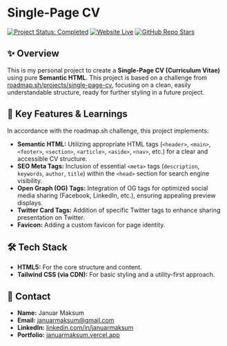 # Single-Page CV

[![Project Status: Completed](https://img.shields.io/badge/Project%20Status-Completed-success.svg)](https://img.shields.io/badge/Project%20Status-Completed-success.svg)
[![Website Live](https://img.shields.io/badge/Live%20Demo-januarmaksum.vercel.app-blue.svg)](https://januarmaksum.vercel.app/) [![GitHub Repo Stars](https://img.shields.io/github/stars/januarmaksum/single-page-cv?style=social)](https://github.com/januarmaksum/single-page-cv/stargazers)

## ✨ Overview

This is my personal project to create a **Single-Page CV (Curriculum Vitae)** using pure **Semantic HTML**. This project is based on a challenge from [roadmap.sh/projects/single-page-cv](https://roadmap.sh/projects/single-page-cv), focusing on a clean, easily understandable structure, ready for further styling in a future project.

## 🎯 Key Features & Learnings

In accordance with the roadmap.sh challenge, this project implements:

* **Semantic HTML:** Utilizing appropriate HTML tags (`<header>`, `<main>`, `<footer>`, `<section>`, `<article>`, `<aside>`, `<nav>`, etc.) for a clear and accessible CV structure.
* **SEO Meta Tags:** Inclusion of essential `<meta>` tags (`description`, `keywords`, `author`, `title`) within the `<head>` section for search engine visibility.
* **Open Graph (OG) Tags:** Integration of OG tags for optimized social media sharing (Facebook, LinkedIn, etc.), ensuring appealing preview displays.
* **Twitter Card Tags:** Addition of specific Twitter tags to enhance sharing presentation on Twitter.
* **Favicon:** Adding a custom favicon for page identity.

## 🛠️ Tech Stack

* **HTML5:** For the core structure and content.
* **Tailwind CSS (via CDN):** For basic styling and a utility-first approach.

## 📧 Contact

* **Name:** Januar Maksum
* **Email:** [januarmaksum@gmail.com](mailto:januarmaksum@gmail.com)
* **LinkedIn:** [linkedin.com/in/januarmaksum](https://www.linkedin.com/in/januarmaksum)
* **Portfolio:** [januarmaksum.vercel.app](https://januarmaksum.vercel.app/)